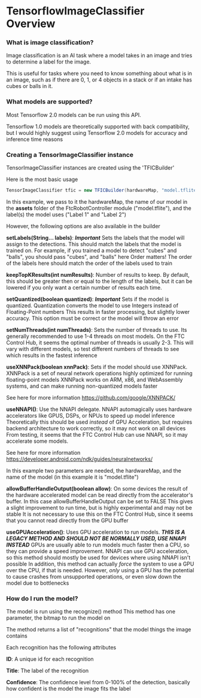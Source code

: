 # TensorflowImageClassifier Overview

### What is image classification?

Image classification is an AI task where a model takes in an image and tries to determine a label for the image.

This is useful for tasks where you need to know something about what is in an image, such as if there are 0, 1, or 4 objects in a stack or if an intake has cubes or balls in it.

### What models are supported?

Most Tensorflow 2.0 models can be run using this API.

Tensorflow 1.0 models are theoretically supported with back compatibility, but I would highly suggest using Tensorflow 2.0 models for accuracy and inference time reasons

### Creating a TensorImageClassifier instance

TensorImageClassifier instances are created using the 'TFICBuilder'

Here is the most basic usage
```java
TensorImageClassifier tfic = new TFICBuilder(hardwareMap, "model.tflite").setLabels("Label 1", "Label 2");
```

In this example, we pass to it the hardwareMap, the name of our model in the **assets** folder of the FtcRobotController module ("model.tflite"), and the label(s) the model uses ("Label 1" and "Label 2")

However, the following options are also available in the builder

**setLabels(String... labels)**: ***Important*** Sets the labels that the model will assign to the detections. This should match the labels that the model is trained on. For example, if you trained a model to detect "cubes" and "balls", you should pass "cubes", and "balls" here
Order matters! The order of the labels here should match the order of the labels used to train

**keepTopKResults(int numResults)**: Number of results to keep. By default, this should be greater then or equal to the length of the labels, but it can be lowered if you only want a certain number of results each time.

**setQuantized(boolean quantized)**: ***Important*** Sets if the model is quantized.
Quantization converts the model to use Integers instead of Floating-Point numbers
This results in faster processing, but slightly lower accuracy.
This option must be correct or the model will throw an error

**setNumThreads(int numThreads)**: Sets the number of threads to use. Its generally recommended to use 1-4 threads on most models. On the FTC Control Hub, it seems the optimal number of threads is usually 2-3. This will vary with different models, so test different numbers of threads to see which results in the fastest inference

**useXNNPack(boolean xnnPack)**: Sets if the model should use XNNPack. XNNPack is a set of neural network operations highly optimized for running floating-point models
XNNPack works on ARM, x86, and WebAssembly systems, and can make running non-quantized models faster

See here for more information https://github.com/google/XNNPACK/

**useNNAPI()**: Use the NNAPI delegate. NNAPI automagically uses hardware accelerators like GPUS, DSPs, or NPUs to speed up model inference
Theoretically this should be used *instead* of GPU Acceleration, but requires backend architecture to work correctly, so it may not work on all devices
From testing, it seems that the FTC Control Hub can use NNAPI, so it may accelerate some models.

See here for more information https://developer.android.com/ndk/guides/neuralnetworks/

In this example two parameters are needed, the hardwareMap, and the name of the model (in this example it is "model.tflite")

**allowBufferHandleOutput(boolean allow)**: On some devices the result of the hardware accelerated model can be read directly from the accelerator's buffer. In this case allowBufferHandleOutput can be set to FALSE
This gives a slight improvement to run time, but is highly experimental and may not be stable
It is not necessary to use this on the FTC Control Hub, since it seems that you cannot read directly from the GPU buffer

**useGPUAcceleration()**: Uses GPU acceleration to run models. ***THIS IS A LEGACY METHOD AND SHOULD NOT BE NORMALLY USED, USE NNAPI INSTEAD***
GPUs are usually able to run models much faster then a CPU, so they can provide a speed improvement.
NNAPI can use GPU acceleration, so this method should mostly be used for devices where using NNAPI isn't possible
In addition, this method can actually *force* the system to use a GPU over the CPU, if that is needed.
However, *only* using a GPU has the potential to cause crashes from unsupported operations, or even slow down the model due to bottlenecks

### How do I run the model?

The model is run using the recognize() method
This method has one parameter, the bitmap to run the model on

The method returns a list of "recognitions" that the model things the image contains

Each recognition has the following attributes

**ID**: A unique id for each recognition

**Title**: The label of the recognition

**Confidence**: The confidence level from 0-100% of the detection, basically how confident is the model the image fits the label